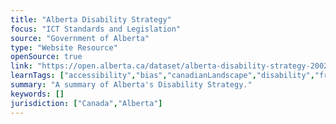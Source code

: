 ```yaml
---
title: "Alberta Disability Strategy"
focus: "ICT Standards and Legislation"
source: "Government of Alberta"
type: "Website Resource"
openSource: true
link: "https://open.alberta.ca/dataset/alberta-disability-strategy-2002/resource/fafec861-4061-4c78-89d2-9c479d95fdba"
learnTags: ["accessibility","bias","canadianLandscape","disability","framework","government","ict","inclusivePractice","regulation","rights","fairness"]
summary: "A summary of Alberta's Disability Strategy."
keywords: []
jurisdiction: ["Canada","Alberta"]
---
```

